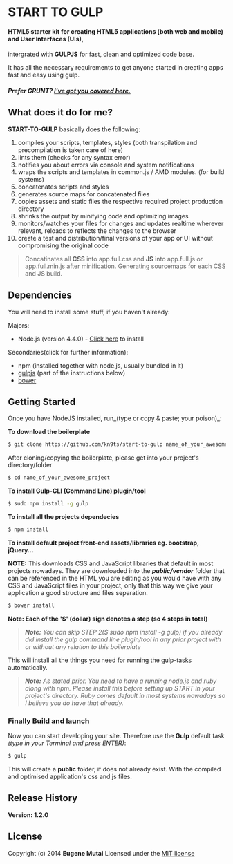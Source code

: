 # START TO GULP
#### __HTML5__ starter kit for creating HTML5 applications (both web and mobile) and User Interfaces (UIs),
intergrated with __GULPJS__ for fast, clean and optimized code base.

It has all the necessary requirements to get anyone started in creating apps fast and easy using gulp.

##### Prefer __GRUNT__? [I've got you covered here.](http://github.com/kn9ts/start-to-grunt)

## What does it do for me?

__START-TO-GULP__ basically does the following:

1. compiles your scripts, templates, styles (both transpilation and precompilation is taken care of here)
2. lints them (checks for any syntax error)
3. notifies you about errors via console and system notifications
4. wraps the scripts and templates in common.js / AMD modules. (for build systems)
5. concatenates scripts and styles
6. generates source maps for concatenated files
7. copies assets and static files the respective required project production directory
8. shrinks the output by minifying code and optimizing images
9. monitors/watches your files for changes and updates realtime wherever relevant, reloads to reflects the changes to the browser
10. create a test and distribution/final versions of your app or UI without compromising the original code

> Concatinates all __CSS__ into app.full.css and __JS__ into app.full.js or app.full.min.js after minification. Generating
 sourcemaps for each CSS and JS build.

## Dependencies

You will need to install some stuff, if you haven't already:

Majors:

* Node.js (version 4.4.0) - [Click here](http://nodejs.org) to install

Secondaries(click for further information):

* npm (installed together with node.js, usually bundled in it)
* [gulpjs](http://gulpjs.com) (part of the instructions below)
* [bower](http://bower.io)

## Getting Started
Once you have NodeJS installed, run_(type or copy & paste; your poison)_:

__To download the boilerplate__

```bash
$ git clone https://github.com/kn9ts/start-to-gulp name_of_your_awesome_project
```

After cloning/copying the boilerplate, please get into your project's directory/folder

```bash
$ cd name_of_your_awesome_project
```

__To install Gulp-CLI (Command Line) plugin/tool__

```bash
$ sudo npm install -g gulp
```

__To install all the projects dependecies__

```bash
$ npm install
```

__To install default project front-end assets/libraries eg. bootstrap, jQuery...__

__NOTE:__ This downloads CSS and JavaScript libraries that default in most projects nowadays.
They are downloaded into the *__public/vendor__* folder that can be referenced in the HTML you are
editing as you would have with any CSS and JavaScript files in your project, only that this way we
give your application a good structure and files separation.

```bash
$ bower install
```

__Note: Each of the '$' (dollar) sign denotes a step (so 4 steps in total)__

> *__Note:__ You can skip STEP 2($ sudo npm install -g gulp) if you already did install the gulp command line plugin/tool in any prior project with or without any relation to this boilerplate*

This will install all the things you need for running the gulp-tasks automatically.

> *__Note:__ As stated prior. You need to have a running node.js and ruby along with npm. Please install this before setting up START in your project's directory. Ruby comes default in most systems nowadays so I believe you do have that already.*

### Finally Build and launch

Now you can start developing your site. Therefore use the __Gulp__ default task _(type in your Terminal and press ENTER)_:

```bash
$ gulp
```

This will create a __public__ folder, if does not already exist. With the compiled and optimised application's css and js files.

## Release History
__Version: 1.2.0__

## License
Copyright (c) 2014 __Eugene Mutai__
Licensed under the [MIT license](http://mit-license.org/)
